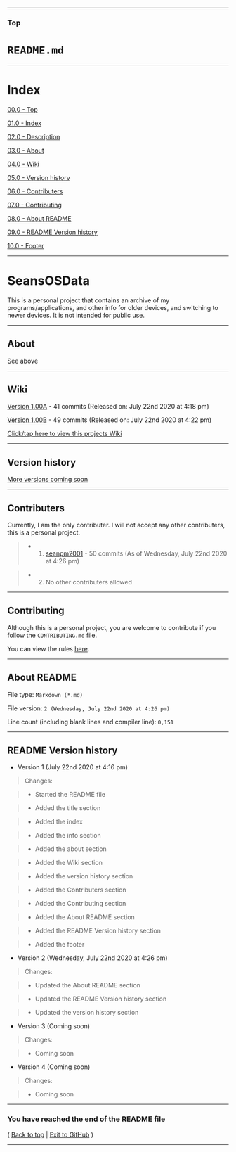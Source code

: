 
***

### Top

# `README.md`

***

# Index

[00.0 - Top](#Top)

[01.0 - Index](#Index)

[02.0 - Description](#SeansOSData)

[03.0 - About](#About)

[04.0 - Wiki](#Wiki)

[05.0 - Version history](#Version-history)

[06.0 - Contributers](#Contributers)

[07.0 - Contributing](#Contributing)

[08.0 - About README](#About-README)

[09.0 - README Version history](#README-Version-history)

[10.0 - Footer](#You-have-reached-the-end-of-the-README-file)

***

# SeansOSData
This is a personal project that contains an archive of my programs/applications, and other info for older devices, and switching to newer devices. It is not intended for public use.
***

## About

See above

***

## Wiki

[Version 1.00A](https://github.com/seanpm2001/SeansOSData/releases/tag/V1.00A/) - 41 commits (Released on: July 22nd 2020 at 4:18 pm)

[Version 1.00B](https://github.com/seanpm2001/SeansOSData/releases/tag/V1.00B/) - 49 commits (Released on: July 22nd 2020 at 4:22 pm)

[Click/tap here to view this projects Wiki](https://github.com/seanpm2001/SeansOSData/wiki)

***

## Version history



[More versions coming soon](https://github.com/seanpm2001/SeansOSData/releases)

***

## Contributers

Currently, I am the only contributer. I will not accept any other contributers, this is a personal project.

> * 1. [seanpm2001](https://github.com/seanpm2001/) - 50 commits (As of Wednesday, July 22nd 2020 at 4:26 pm)

> * 2. No other contributers allowed

***

## Contributing

Although this is a personal project, you are welcome to contribute if you follow the `CONTRIBUTING.md` file.

You can view the rules [here](https://github.com/seanpm2001/SeansOSData/blob/master/CONTRIBUTING.md).

***

## About README

File type: `Markdown (*.md)`

File version: `2 (Wednesday, July 22nd 2020 at 4:26 pm)`

Line count (including blank lines and compiler line): `0,151`

***

## README Version history

* Version 1 (July 22nd 2020 at 4:16 pm)

> Changes:

> * Started the README file

> * Added the title section

> * Added the index

> * Added the info section

> * Added the about section

> * Added the Wiki section

> * Added the version history section

> * Added the Contributers section

> * Added the Contributing section

> * Added the About README section

> * Added the README Version history section

> * Added the footer

* Version 2 (Wednesday, July 22nd 2020 at 4:26 pm)

> Changes:

> * Updated the About README section

> * Updated the README Version history section

> * Updated the version history section

* Version 3 (Coming soon)

> Changes:

> * Coming soon

* Version 4 (Coming soon)

> Changes:

> * Coming soon

***

### You have reached the end of the README file

( [Back to top](#Top) | [Exit to GitHub](https://github.com) )

***
